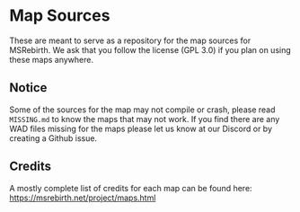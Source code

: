 # Map Sources
These are meant to serve as a repository for the map sources for MSRebirth. We ask that you follow the license (GPL 3.0) if you plan on using these maps anywhere.

## Notice
Some of the sources for the map may not compile or crash, please read ``MISSING.md`` to know the maps that may not work. If you find there are any WAD files missing for the maps please let us know at our Discord or by creating a Github issue.

## Credits
A mostly complete list of credits for each map can be found here: https://msrebirth.net/project/maps.html